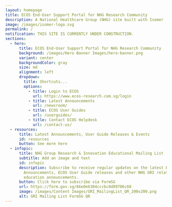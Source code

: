 ```yaml
---
layout: homepage
title: ECOS End-User Support Portal for NHG Research Community
description: A National Healthcare Group (NHG) site built with Isomer
image: /images/isomer-logo.svg
permalink: /
notification: THIS SITE IS CURRENTLY UNDER CONSTRUCTION.
sections:
  - hero:
      title: ECOS End-User Support Portal for NHG Research Community
      background: /images/Hero Banner Images/hero-banner.png
      variant: center
      backgroundColor: gray
      size: md
      alignment: left
      dropdown:
        title: Shortcuts...
        options:
          - title: Login to ECOS
            url: https://www.ecos-research.com.sg/login
          - title: Latest Announcements
            url: /newsroom/
          - title: ECOS User Guides
            url: /userguides/
          - title: Contact ECOS Helpdesk
            url: /contact-us/
  - resources:
      title: Latest Announcements, User Guide Releases & Events
      id: resources
      button: See more here
  - infopic:
      title: NHG Group Research & Innovation Educational Mailing List
      subtitle: Add an image and text
      id: infopic
      description: Subscribe to receive regular updates on the latest ECOS
        Announcements, ECOS User Guide releases and other NHG GRI related
        education announcements.
      button: Click here to subscribe via FormSG
      url: https://form.gov.sg/66e0e6304cccbc8d09706c68
      image: /images/Content Images/GRI_MailingList_QR_200x200.png
      alt: GRI Mailing List FormSG QR
---
```

